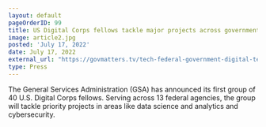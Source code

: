 ```yaml
---
layout: default
pageOrderID: 99
title: US Digital Corps fellows tackle major projects across government
image: article2.jpg
posted: 'July 17, 2022'
date: July 17, 2022
external_url: "https://govmatters.tv/tech-federal-government-digital-technology-employees-code-data-cyber-computer-gsa-us-digital-corps-general-services-administration-david-zvenyach/"
type: Press
---
```



The General Services Administration (GSA) has announced its first group of 40 U.S. Digital Corps fellows. Serving across 13 federal agencies, the group will tackle priority projects in areas like data science and analytics and cybersecurity.